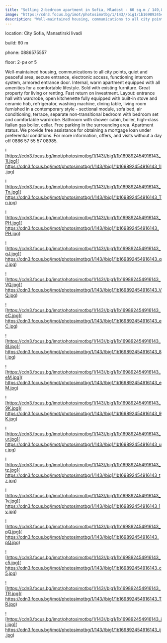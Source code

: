 ```yaml
---
title: "Selling 2-bedroom apartment in Sofia, Mladost - 60 sq.m / 149,800 EUR :: imot.bg Ad"
image: "https://cdn3.focus.bg/imot/photosimotbg/1/143//big1/1b169892454916143_es.jpg"
description: "Well-maintained housing, communications to all city points, quiet and peaceful area, secure entrance, electronic access, functioning intercom system, armored entrance door. Internal, warm apartment equipped with all amenities for a comfortable lifestyle. Sold with existing furniture. Great property for living or renting. Fast return on investment. Layout: entrance hall with wardrobe, open kitchenette fully equipped with built-in stove and ceramic hob, refrigerator, washing machine, dining table, living room furnished in a contemporary style - sectional module, sofa bed, air conditioning, terrace, separate non-transitional bedroom with bedroom set and comfortable wardrobe. Bathroom with shower cabin, boiler, high-class Italian gas boiler, cellar. Free parking in the surrounding area. Apartment status. We provide free assistance for obtaining a mortgage loan under preferential conditions. For more information, offers, and visits without a day off 0886 57 55 57 08985."
---
```


location: City Sofia, Manastirski livadi

build: 60 m

phone: 0886575557

floor: 2-ри от 5

Well-maintained housing, communications to all city points, quiet and peaceful area, secure entrance, electronic access, functioning intercom system, armored entrance door. Internal, warm apartment equipped with all amenities for a comfortable lifestyle. Sold with existing furniture. Great property for living or renting. Fast return on investment. Layout: entrance hall with wardrobe, open kitchenette fully equipped with built-in stove and ceramic hob, refrigerator, washing machine, dining table, living room furnished in a contemporary style - sectional module, sofa bed, air conditioning, terrace, separate non-transitional bedroom with bedroom set and comfortable wardrobe. Bathroom with shower cabin, boiler, high-class Italian gas boiler, cellar. Free parking in the surrounding area. Apartment status. We provide free assistance for obtaining a mortgage loan under preferential conditions. For more information, offers, and visits without a day off 0886 57 55 57 08985.


![https://cdn3.focus.bg/imot/photosimotbg/1/143//big1/1b169892454916143_1I.jpg]( https://cdn3.focus.bg/imot/photosimotbg/1/143//big1/1b169892454916143_1I.jpg)


![https://cdn3.focus.bg/imot/photosimotbg/1/143//big1/1b169892454916143_Tn.jpg]( https://cdn3.focus.bg/imot/photosimotbg/1/143//big1/1b169892454916143_Tn.jpg)


![https://cdn3.focus.bg/imot/photosimotbg/1/143//big1/1b169892454916143_PH.jpg]( https://cdn3.focus.bg/imot/photosimotbg/1/143//big1/1b169892454916143_PH.jpg)


![https://cdn3.focus.bg/imot/photosimotbg/1/143//big1/1b169892454916143_qJ.jpg]( https://cdn3.focus.bg/imot/photosimotbg/1/143//big1/1b169892454916143_qJ.jpg)


![https://cdn3.focus.bg/imot/photosimotbg/1/143//big1/1b169892454916143_VQ.jpg]( https://cdn3.focus.bg/imot/photosimotbg/1/143//big1/1b169892454916143_VQ.jpg)


![https://cdn3.focus.bg/imot/photosimotbg/1/143//big1/1b169892454916143_eC.jpg]( https://cdn3.focus.bg/imot/photosimotbg/1/143//big1/1b169892454916143_eC.jpg)


![https://cdn3.focus.bg/imot/photosimotbg/1/143//big1/1b169892454916143_8I.jpg]( https://cdn3.focus.bg/imot/photosimotbg/1/143//big1/1b169892454916143_8I.jpg)


![https://cdn3.focus.bg/imot/photosimotbg/1/143//big1/1b169892454916143_eM.jpg]( https://cdn3.focus.bg/imot/photosimotbg/1/143//big1/1b169892454916143_eM.jpg)


![https://cdn3.focus.bg/imot/photosimotbg/1/143//big1/1b169892454916143_9K.jpg]( https://cdn3.focus.bg/imot/photosimotbg/1/143//big1/1b169892454916143_9K.jpg)


![https://cdn3.focus.bg/imot/photosimotbg/1/143//big1/1b169892454916143_ur.jpg]( https://cdn3.focus.bg/imot/photosimotbg/1/143//big1/1b169892454916143_ur.jpg)


![https://cdn3.focus.bg/imot/photosimotbg/1/143//big1/1b169892454916143_tz.jpg]( https://cdn3.focus.bg/imot/photosimotbg/1/143//big1/1b169892454916143_tz.jpg)


![https://cdn3.focus.bg/imot/photosimotbg/1/143//big1/1b169892454916143_1v.jpg]( https://cdn3.focus.bg/imot/photosimotbg/1/143//big1/1b169892454916143_1v.jpg)


![https://cdn3.focus.bg/imot/photosimotbg/1/143//big1/1b169892454916143_pQ.jpg]( https://cdn3.focus.bg/imot/photosimotbg/1/143//big1/1b169892454916143_pQ.jpg)


![https://cdn3.focus.bg/imot/photosimotbg/1/143//big1/1b169892454916143_c5.jpg]( https://cdn3.focus.bg/imot/photosimotbg/1/143//big1/1b169892454916143_c5.jpg)


![https://cdn3.focus.bg/imot/photosimotbg/1/143//big1/1b169892454916143_TR.jpg]( https://cdn3.focus.bg/imot/photosimotbg/1/143//big1/1b169892454916143_TR.jpg)


![https://cdn3.focus.bg/imot/photosimotbg/1/143//big1/1b169892454916143_ij.jpg]( https://cdn3.focus.bg/imot/photosimotbg/1/143//big1/1b169892454916143_ij.jpg)


